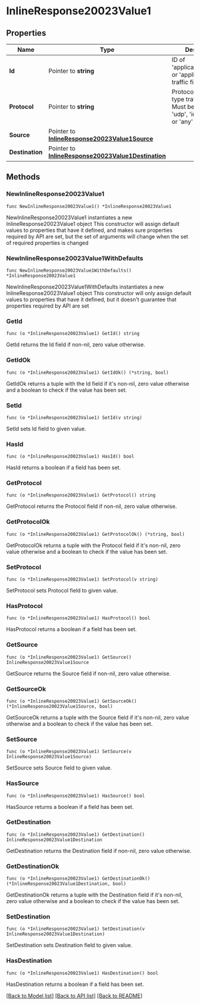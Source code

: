 # InlineResponse20023Value1

## Properties

Name | Type | Description | Notes
------------ | ------------- | ------------- | -------------
**Id** | Pointer to **string** | ID of &#39;applicationCategory&#39; or &#39;application&#39; type traffic filter | [optional] 
**Protocol** | Pointer to **string** | Protocol of &#39;custom&#39; type traffic filter. Must be one of: &#39;tcp&#39;, &#39;udp&#39;, &#39;icmp&#39;, &#39;icmp6&#39; or &#39;any&#39; | [optional] 
**Source** | Pointer to [**InlineResponse20023Value1Source**](InlineResponse20023Value1Source.md) |  | [optional] 
**Destination** | Pointer to [**InlineResponse20023Value1Destination**](InlineResponse20023Value1Destination.md) |  | [optional] 

## Methods

### NewInlineResponse20023Value1

`func NewInlineResponse20023Value1() *InlineResponse20023Value1`

NewInlineResponse20023Value1 instantiates a new InlineResponse20023Value1 object
This constructor will assign default values to properties that have it defined,
and makes sure properties required by API are set, but the set of arguments
will change when the set of required properties is changed

### NewInlineResponse20023Value1WithDefaults

`func NewInlineResponse20023Value1WithDefaults() *InlineResponse20023Value1`

NewInlineResponse20023Value1WithDefaults instantiates a new InlineResponse20023Value1 object
This constructor will only assign default values to properties that have it defined,
but it doesn't guarantee that properties required by API are set

### GetId

`func (o *InlineResponse20023Value1) GetId() string`

GetId returns the Id field if non-nil, zero value otherwise.

### GetIdOk

`func (o *InlineResponse20023Value1) GetIdOk() (*string, bool)`

GetIdOk returns a tuple with the Id field if it's non-nil, zero value otherwise
and a boolean to check if the value has been set.

### SetId

`func (o *InlineResponse20023Value1) SetId(v string)`

SetId sets Id field to given value.

### HasId

`func (o *InlineResponse20023Value1) HasId() bool`

HasId returns a boolean if a field has been set.

### GetProtocol

`func (o *InlineResponse20023Value1) GetProtocol() string`

GetProtocol returns the Protocol field if non-nil, zero value otherwise.

### GetProtocolOk

`func (o *InlineResponse20023Value1) GetProtocolOk() (*string, bool)`

GetProtocolOk returns a tuple with the Protocol field if it's non-nil, zero value otherwise
and a boolean to check if the value has been set.

### SetProtocol

`func (o *InlineResponse20023Value1) SetProtocol(v string)`

SetProtocol sets Protocol field to given value.

### HasProtocol

`func (o *InlineResponse20023Value1) HasProtocol() bool`

HasProtocol returns a boolean if a field has been set.

### GetSource

`func (o *InlineResponse20023Value1) GetSource() InlineResponse20023Value1Source`

GetSource returns the Source field if non-nil, zero value otherwise.

### GetSourceOk

`func (o *InlineResponse20023Value1) GetSourceOk() (*InlineResponse20023Value1Source, bool)`

GetSourceOk returns a tuple with the Source field if it's non-nil, zero value otherwise
and a boolean to check if the value has been set.

### SetSource

`func (o *InlineResponse20023Value1) SetSource(v InlineResponse20023Value1Source)`

SetSource sets Source field to given value.

### HasSource

`func (o *InlineResponse20023Value1) HasSource() bool`

HasSource returns a boolean if a field has been set.

### GetDestination

`func (o *InlineResponse20023Value1) GetDestination() InlineResponse20023Value1Destination`

GetDestination returns the Destination field if non-nil, zero value otherwise.

### GetDestinationOk

`func (o *InlineResponse20023Value1) GetDestinationOk() (*InlineResponse20023Value1Destination, bool)`

GetDestinationOk returns a tuple with the Destination field if it's non-nil, zero value otherwise
and a boolean to check if the value has been set.

### SetDestination

`func (o *InlineResponse20023Value1) SetDestination(v InlineResponse20023Value1Destination)`

SetDestination sets Destination field to given value.

### HasDestination

`func (o *InlineResponse20023Value1) HasDestination() bool`

HasDestination returns a boolean if a field has been set.


[[Back to Model list]](../README.md#documentation-for-models) [[Back to API list]](../README.md#documentation-for-api-endpoints) [[Back to README]](../README.md)


